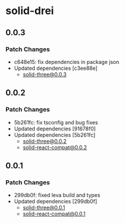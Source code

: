 # solid-drei

## 0.0.3

### Patch Changes

- c648e15: fix dependencies in package json
- Updated dependencies [c3ee88e]
  - solid-three@0.0.3

## 0.0.2

### Patch Changes

- 5b261fc: fix tsconfig and bug fixes
- Updated dependencies [91678f0]
- Updated dependencies [5b261fc]
  - solid-three@0.0.2
  - solid-react-compat@0.0.2

## 0.0.1

### Patch Changes

- 299db0f: fixed leva build and types
- Updated dependencies [299db0f]
  - solid-three@0.0.1
  - solid-react-compat@0.0.1
